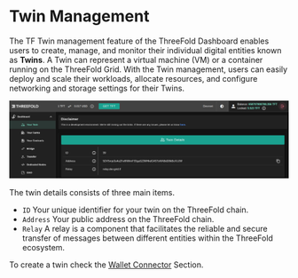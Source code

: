 <h1>Twin Management</h1>

The TF Twin management feature of the ThreeFold Dashboard enables users to create, manage, and monitor their individual digital entities known as **Twins**. A Twin can represent a virtual machine (VM) or a container running on the ThreeFold Grid. With the Twin management, users can easily deploy and scale their workloads, allocate resources, and configure networking and storage settings for their Twins.

![](./img/dashboard_twin.png)

The twin details consists of three main items.

- `ID` Your unique identifier for your twin on the ThreeFold chain.
- `Address` Your public address on the ThreeFold chain.
- `Relay` A relay is a component that facilitates the reliable and secure transfer of messages between different entities within the ThreeFold ecosystem.

To create a twin check the [Wallet Connector](../wallet_connector.md) Section. 